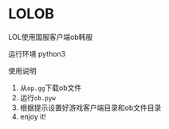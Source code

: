 # LOLOB
LOL使用国服客户端ob韩服

运行环境 
python3

使用说明
1. 从`op.gg`下载ob文件
2. 运行`ob.pyw`
3. 根据提示设置好游戏客户端目录和ob文件目录
4. enjoy it!